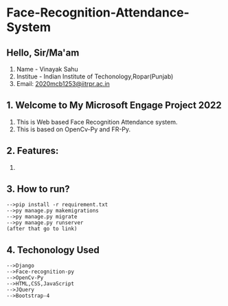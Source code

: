 # Face-Recognition-Attendance-System

##  Hello, Sir/Ma'am 

1. Name - Vinayak Sahu
2. Institue - Indian Institute of Techonology,Ropar(Punjab)
3. Email: 2020mcb1253@iitrpr.ac.in

## 1. Welcome to My Microsoft Engage Project 2022

1. This is Web based Face Recognition Attendance system.
2. This is based on OpenCv-Py and FR-Py.

## 2. Features:
1. 

## 3. How to run?

    -->pip install -r requirement.txt
    -->py manage.py makemigrations
    -->py manage.py migrate
    -->py manage.py runserver
    (after that go to link)

## 4. Techonology Used

    -->Django
    -->Face-recognition-py
    -->OpenCv-Py
    -->HTML,CSS,JavaScript
    -->JQuery
    -->Bootstrap-4

